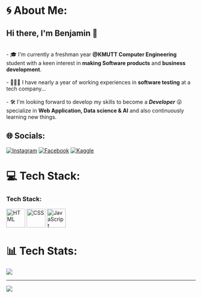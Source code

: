 # 🌀 About Me:
## Hi there, I'm Benjamin 🧙
<br>-
🎓 I'm currently a freshman year __@KMUTT Computer Engineering__ student with a keen interest in __making Software products__ and __business development__.
<br>
<br>-
👨🏻‍💻 I have nearly a year of working experiences in __software testing__ at a tech company...
<br>
<br>-
🛠 I'm looking forward to develop my skills to become a ***Developer*** 😜 specialize in __Web Application, Data science & AI__ and also continuously learning new things.


## 🌐 Socials:
[![Instagram](https://img.shields.io/badge/Instagram-%23E4405F.svg?logo=Instagram&logoColor=white)](https://instagram.com/bbxn.dg)  [![Facebook](https://img.shields.io/badge/Facebook-%231877F2.svg?logo=Facebook&logoColor=white)](https://www.facebook.com/profile.php?id=100035896206609&locale=th_TH) [![Kaggle](https://img.shields.io/badge/Kaggle-%2305C3DE.svg?logo=Kaggle&logoColor=white)](https://www.kaggle.com/benjamindg)

# 💻 Tech Stack:
### Tech Stack:
<img src="assets/html.svg" alt="HTML" width="50" />
<img src="assets/css.svg" alt="CSS" width="50" />
<img src="assets/javascript.svg" alt="JavaScript" width="50" />



# 📊 Tech Stats:
![](https://github-readme-stats.vercel.app/api/top-langs/?username=SmoothieBen&theme=dark&hide_border=false&include_all_commits=false&count_private=false&layout=compact)

---
[![](https://visitcount.itsvg.in/api?id=SmoothieBen&icon=0&color=0)](https://visitcount.itsvg.in)

<!-- Proudly created with GPRM ( https://gprm.itsvg.in ) --> 
